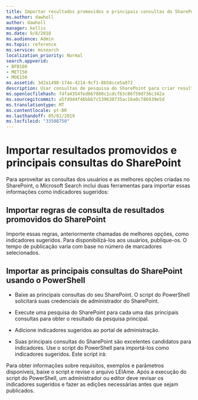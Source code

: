 ```yaml
---
title: Importar resultados promovidos e principais consultas do SharePoint
ms.author: dawholl
author: dawholl
manager: kellis
ms.date: 9/8/2018
ms.audience: Admin
ms.topic: reference
ms.service: mssearch
localization_priority: Normal
search.appverid:
- BFB160
- MET150
- MOE150
ms.assetid: 3d2a1498-174e-4214-9cf1-8b58cce5a872
description: Usar consultas de pesquisa do SharePoint para criar resultados de trabalho para o Microsoft Search
ms.openlocfilehash: f4fa4354fed667800c1cdcf63c86f59d736c342a
ms.sourcegitcommit: a5fd9d4f46bbb7c539630735ac16e0c786939e5d
ms.translationtype: MT
ms.contentlocale: pt-BR
ms.lasthandoff: 05/01/2019
ms.locfileid: "33508750"
---
```

# <a name="import-sharepoint-promoted-results-and-top-queries"></a>Importar resultados promovidos e principais consultas do SharePoint

Para aproveitar as consultas dos usuários e as melhores opções criadas no SharePoint, o Microsoft Search inclui duas ferramentas para importar essas informações como indicadores sugeridos: 
  
## <a name="import-sharepoint-promoted-result-query-rules"></a>Importar regras de consulta de resultados promovidos do SharePoint

Importe essas regras, anteriormente chamadas de melhores opções, como indicadores sugeridos. Para disponibilizá-los aos usuários, publique-os. O tempo de publicação varia com base no número de marcadores selecionados.
  
## <a name="import-top-sharepoint-queries-using-powershell"></a>Importar as principais consultas do SharePoint usando o PowerShell

- Baixe as principais consultas do seu SharePoint. O script do PowerShell solicitará suas credenciais de administrador do SharePoint.
    
- Execute uma pesquisa do SharePoint para cada uma das principais consultas para obter o resultado da pesquisa principal.
    
- Adicione indicadores sugeridos ao portal de administração.
    
- Suas principais consultas do SharePoint são excelentes candidatos para indicadores. Use o script do PowerShell para importá-los como indicadores sugeridos. Este script irá:
    
Para obter informações sobre requisitos, exemplos e parâmetros disponíveis, baixe o script e revise o arquivo LEIAme. Após a execução do script do PowerShell, um administrador ou editor deve revisar os indicadores sugeridos e fazer as edições necessárias antes que sejam publicados.

  

